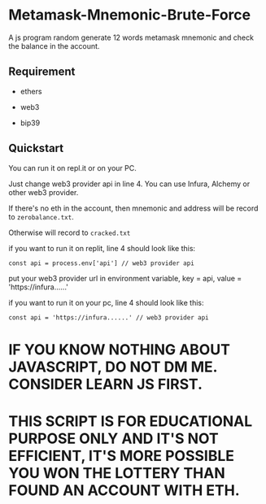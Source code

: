 # Metamask-Mnemonic-Brute-Force
A js program random generate 12 words metamask mnemonic and check the balance in the account.

Requirement
-----------------
* ethers

* web3

* bip39

Quickstart
-----------------

You can run it on repl.it or on your PC.

Just change web3 provider api in line 4. You can use Infura, Alchemy or other web3 provider.

If there's no eth in the account, then mnemonic and address will be record to `zerobalance.txt`.

Otherwise will record to `cracked.txt`

if you want to run it on replit, line 4 should look like this:

`const api = process.env['api'] // web3 provider api`

put your web3 provider url in environment variable, key = api, value = 'https://infura......'

if you want to run it on your pc, line 4 should look like this:

`const api = 'https://infura......' // web3 provider api`

# IF YOU KNOW NOTHING ABOUT JAVASCRIPT, **DO NOT DM ME**. CONSIDER LEARN JS FIRST.

# THIS SCRIPT IS FOR EDUCATIONAL PURPOSE ONLY AND IT'S NOT EFFICIENT, IT'S MORE POSSIBLE YOU WON THE LOTTERY THAN FOUND AN ACCOUNT WITH ETH.
